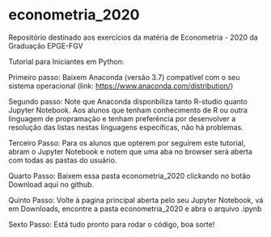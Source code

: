 # econometria_2020
Repositório destinado aos exercícios da matéria de Econometria - 2020 da Graduação EPGE-FGV

Tutorial para Iniciantes em Python: 

Primeiro passo: Baixem Anaconda (versão 3.7) compatível com o seu sistema operacional (link: https://www.anaconda.com/distribution/)

Segundo passo: Note que Anaconda disponbiliza tanto R-studio quanto Jupyter Notebook. Aos alunos que tenham conhecimento de R ou outra linguagem de propramação
e tenham preferência por desenvolver a resolução das listas nestas linguagens específicas, não há problemas. 

Terceiro Passo: Para os alunos que opterem por seguirem este tutorial, abram o Jupyter Notebook e notem que uma aba no browser será 
aberta com todas as pastas do usuário. 

Quarto Passo: Baixem essa pasta econometria_2020 clickando no botão Download aqui no github. 

Quinto Passo: Volte à pagina principal aberta pelo seu Jupyter Notebook, vá em Downloads, encontre a pasta econometria_2020 e abra o arquivo .ipynb 

Sexto Passo: Está tudo pronto para rodar o código, boa sorte! 
